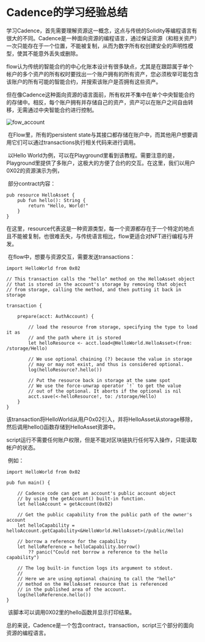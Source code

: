 # Cadence的学习经验总结

​	学习Cadence，首先需要理解资源这一概念，这点与传统的Solidity等编程语言有很大的不同。Cadence是一种面向资源的编程语言，通过保证资源（和相关资产）一次只能存在于一个位置，不能被复制，从而为数字所有权创建安全的声明性模型，使其不能意外丢失或删除。

​	flow认为传统的智能合约的中心化账本设计有很多缺点，尤其是在跟踪属于单个帐户的多个资产的所有权时要找出一个账户拥有的所有资产，您必须枚举可能包含该账户的所有可能的智能合约，并搜索该账户是否拥有这些资产。

​	但在像Cadence这种面向资源的语言面前，所有权并不集中在单个中央智能合约的存储中。相反，每个账户拥有并存储自己的资产，资产可以在账户之间自由转移，无需通过中央智能合约进行控制。

![fow_account](/home/wtom/图片/fow_account.png)

​	在Flow里，所有的persistent state与其接口都存储在账户中，而其他用户想要调用它们可以通过transactions执行相关代码来进行调用。

​	以Hello World为例，可以在Playground里看到该教程。需要注意的是，Playground里提供了多账户，这极大的方便了合约的交互。在这里，我们以用户0X02的资源演示为例，

​	部分contract内容：

``` 
pub resource HelloAsset {
    pub fun hello(): String {
        return "Hello, World!"
    }
}
```

​	在这里，resource代表这是一种资源类型，每一个资源都存在于一个特定的地点且不能被复制，也很难丢失，与传统语言相比，flow更适合对NFT进行编程与开发。

​	在flow中，想要与资源交互，需要发送transactions：

``` 
import HelloWorld from 0x02

// This transaction calls the "hello" method on the HelloAsset object
// that is stored in the account's storage by removing that object
// from storage, calling the method, and then putting it back in storage

transaction {

    prepare(acct: AuthAccount) {

        // load the resource from storage, specifying the type to load it as
        // and the path where it is stored
        let helloResource <- acct.load<@HelloWorld.HelloAsset>(from: /storage/Hello)

        // We use optional chaining (?) because the value in storage
        // may or may not exist, and thus is considered optional.
        log(helloResource?.hello())

        // Put the resource back in storage at the same spot
        // We use the force-unwrap operator `!` to get the value
        // out of the optional. It aborts if the optional is nil
        acct.save(<-helloResource!, to: /storage/Hello)
    }
}
```

​	该transaction将HelloWorld从用户0x02引入，并将HelloAsset从storage移除，然后调用hello()函数存储到HelloAsset资源中。

​	script运行不需要任何账户权限，但是不能对区块链执行任何写入操作，只能读取帐户的状态。

​	例如：

``` 
import HelloWorld from 0x02

pub fun main() {

    // Cadence code can get an account's public account object
    // by using the getAccount() built-in function.
    let helloAccount = getAccount(0x02)

    // Get the public capability from the public path of the owner's account
    let helloCapability = helloAccount.getCapability<&HelloWorld.HelloAsset>(/public/Hello)

    // borrow a reference for the capability
    let helloReference = helloCapability.borrow()
        ?? panic("Could not borrow a reference to the hello capability")

    // The log built-in function logs its argument to stdout.
    //
    // Here we are using optional chaining to call the "hello"
    // method on the HelloAsset resource that is referenced
    // in the published area of the account.
    log(helloReference.hello())
}
```

​		该脚本可以调用0X02里的hello函数并显示打印结果。

​		总的来说，Cadence是一个包含contract，transaction，script三个部分的面向资源的编程语言。

​	